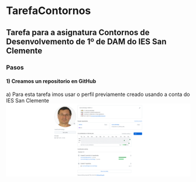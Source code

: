 # TarefaContornos
## Tarefa para a asignatura Contornos de Desenvolvemento de 1º de DAM do IES San Clemente

### Pasos 

#### 1) Creamos un repositorio en GitHub

a) Para esta tarefa imos usar o perfil previamente creado usando a conta do IES San Clemente
![perfil de GitHub](./images/Perfil.png)

